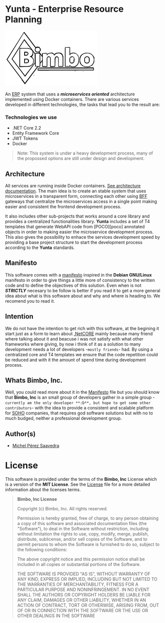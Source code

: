 # Yunta - Enterprise Resource Planning


![](./docs/images/logo-wiki.png)


An [ERP][erp] system that uses a  ***microservices oriented*** architecture implemented using Docker containers. There are various services developed in different technologies, the tasks that lead you to the result are:

### Technologies we use

* .NET Core 2.2
* Entity Framework Core
* JWT Tokens
* Docker


>Note: This system is under a heavy development process, many of the propossed options are still under design and development.


## Architecture

All services are running inside Docker containers. [See architecture documentation](./docs/architecture.md). The main idea is to create an stable system that uses microservices in a transparent form, connecting each other using [BFF][bff] gateways that centralize the microservices access in a single point making easier and consistent the frontend development process.

It also includes other sub-projects that works around a core library and provides a centralized functionalities library. **Yunta** includes a set of T4 templates that generate WebAPI code from [POCO][poco] annotated objects in order to making easier the microservice development process. This also gives the possibility to enhace the services development speed by providing a base project structure to start the development process according to the **Yunta** standards.

## Manifesto


This software comes with a [manifesto](./docs/erp_manifesto.md) inspired in the **Debian GNU/Linux** manifesto in order to give things a little more of consistency to the written code and to define the objectives of this solution. Even when is not ***STRICTLY*** necesary to be follow is better if you read it to get a more general idea about what is this software about and why and where is heading to. We recomend you to read it.

## Intention

We do not have the intention to get rich with this software, at the begining it start just as a form to learn about [.NetCORE][netcore] mainly because many friend where talking about it and beacuse i was not satisfy with what other frameworks where giving, by now i think of it as a solution to many development needs a lot of developers -``mostly friends``- had. By using a centralized core and T4 templates we ensure that the code repetition could be reduced and with it the amount of spend time during development process.

## Whats Bimbo, Inc.

Well, you could read more about it in the [Manifesto](./docs/manifesto.md) file but you should know that **Bimbo, Inc** is an small group of developers gather in a simple group -``currently am the only developer **:D**, but hope to get some other contributors``- with the idea to provide a consistent and scalable platform for [SOHO][soho] companies, that requires god software solutions but with no to much budged, neither a professional development group.

## Author(s)

* [Michel Pérez Saavedra](michel.perez.saavedra@gmail.com)


# License

This software is provided under the terms of the **Bimbo, Inc** License which is a version of the **MIT License**. See the [License](./LICENSE) file for a more detailed information about the licenses terms.

>  __Bimbo, Inc License__
>
> Copyright (c) Bimbo, Inc. All rights reserved.
>
> Permission is hereby granted, free of charge, to any person obtaining a copy 
 of this software and associated documentation files (the "Software"), to deal
 in the Software without restriction, including without limitation the rights
 to use, copy, modify, merge, publish, distribute, sublicense, and/or sell
    copies of the Software, and to permit persons to whom the Software is
    furnished to do so, subject to the following conditions:
>
> The above copyright notice and this permission notice shall be included in all
  copies or substantial portions of the Software.
>
> THE SOFTWARE IS PROVIDED "AS IS", WITHOUT WARRANTY OF ANY KIND, EXPRESS OR
 IMPLIED, INCLUDING BUT NOT LIMITED TO THE WARRANTIES OF MERCHANTABILITY,
 FITNESS FOR A PARTICULAR PURPOSE AND NONINFRINGEMENT. IN NO EVENT SHALL THE
 AUTHORS OR COPYRIGHT HOLDERS BE LIABLE FOR ANY CLAIM, DAMAGES OR OTHER
 LIABILITY, WHETHER IN AN ACTION OF CONTRACT, TORT OR OTHERWISE, ARISING FROM,
 OUT OF OR IN CONNECTION WITH THE SOFTWARE OR THE USE OR OTHER DEALINGS IN THE
 SOFTWARE


[erp]: http://wikipedia.org/wiki/erp
[soho]: http://wikipedia.org/wiki/soho
[bff]: https://wikipedia.org/bff_software
[netcore]: https://microsoft.com/aspnetcore/exit

